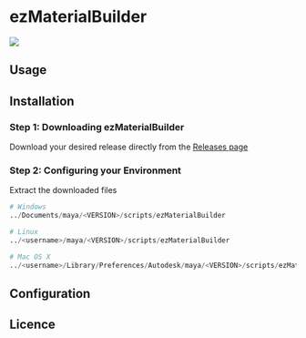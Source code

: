 # ezMaterialBuilder
![](https://img.shields.io/badge/LICENCE-MIT-blueviolet)

## Usage

## Installation
### Step 1: Downloading ezMaterialBuilder
Download your desired release directly from the  [Releases page](https://github.com/neutroro/ezMaterialBuilder/releases)

### Step 2: Configuring your Environment
Extract the downloaded files

```py
# Windows
../Documents/maya/<VERSION>/scripts/ezMaterialBuilder

# Linux
../<username>/maya/<VERSION>/scripts/ezMaterialBuilder

# Mac OS X
../<username>/Library/Preferences/Autodesk/maya/<VERSION>/scripts/ezMaterialBuilder
```

## Configuration

## Licence
